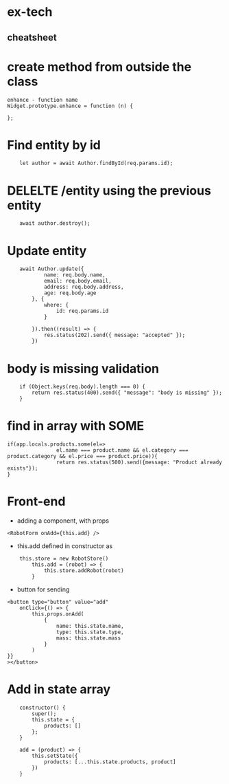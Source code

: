 # ex-tech

## cheatsheet

# create method from outside the class
```
enhance - function name  
Widget.prototype.enhance = function (n) {
		
};
```

# Find entity by id
```
	let author = await Author.findById(req.params.id);
```  

# DELELTE /entity using the previous entity
```			
    await author.destroy();
```  

# Update entity
``` 
    await Author.update({
			name: req.body.name,
			email: req.body.email,
			address: req.body.address,
			age: req.body.age
		}, {
			where: {
				id: req.params.id
			}

		}).then((result) => {
			res.status(202).send({ message: "accepted" });
		})
```  

# body is missing validation  
```
	if (Object.keys(req.body).length === 0) {
        return res.status(400).send({ "message": "body is missing" });
    }
```  

# find in array with SOME
```
if(app.locals.products.some(el=>
                el.name === product.name && el.category === product.category && el.price === product.price)){
                return res.status(500).send({message: "Product already exists"});
}
```  


# Front-end  
  
- adding a component,  with props  
```			
<RobotForm onAdd={this.add} />
```  
- this.add defined in constructor as  
```
	this.store = new RobotStore()
		this.add = (robot) => {
			this.store.addRobot(robot)
		}
```  

- button for sending   
```
<button type="button" value="add"
    onClick={() => {
        this.props.onAdd(
            {
                name: this.state.name,
                type: this.state.type,
                mass: this.state.mass
            }
        )
}}
></button>
```  

# Add in state array  
```
	constructor() {
        super();
        this.state = {
            products: []
        };
    }

    add = (product) => {
        this.setState({
            products: [...this.state.products, product]
        })
    }
```